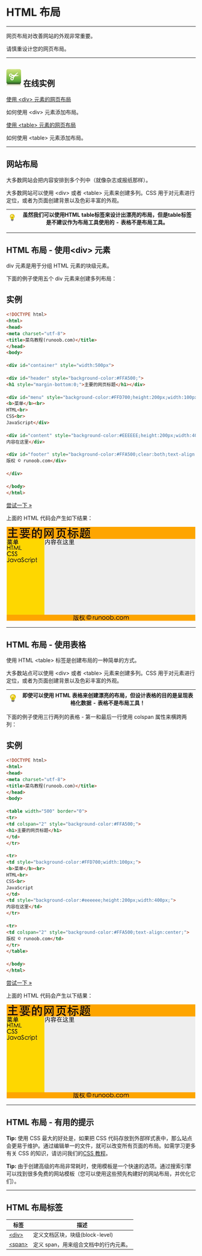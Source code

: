 # HTML 布局

--------

网页布局对改善网站的外观非常重要。

请慎重设计您的网页布局。

--------

## ![Examples](images/tryitimg.gif) 在线实例

[使用 &lt;div&gt; 元素的网页布局](http://www.runoob.com/try/try.php?filename=tryhtml_layout_divs)

 如何使用 &lt;div&gt; 元素添加布局。

[使用 &lt;table&gt; 元素的网页布局](http://www.runoob.com/try/try.php?filename=tryhtml_layout_tables)

 如何使用 &lt;table&gt; 元素添加布局。

--------

## 网站布局

大多数网站会把内容安排到多个列中（就像杂志或报纸那样）。

大多数网站可以使用 &lt;div&gt; 或者 &lt;table&gt; 元素来创建多列。CSS 用于对元素进行定位，或者为页面创建背景以及色彩丰富的外观。

| ![lamp](images/lamp.jpg) | 虽然我们可以使用HTML table标签来设计出漂亮的布局，但是table标签是不建议作为布局工具使用的 - 表格不是布局工具。 |
| ---- | ---- |

--------

## HTML 布局 - 使用&lt;div&gt; 元素

div 元素是用于分组 HTML 元素的块级元素。

下面的例子使用五个 div 元素来创建多列布局：

## 实例

```HTML
<!DOCTYPE html>
<html>
<head> 
<meta charset="utf-8"> 
<title>菜鸟教程(runoob.com)</title> 
</head>
<body>
 
<div id="container" style="width:500px">
 
<div id="header" style="background-color:#FFA500;">
<h1 style="margin-bottom:0;">主要的网页标题</h1></div>
 
<div id="menu" style="background-color:#FFD700;height:200px;width:100px;float:left;">
<b>菜单</b><br>
HTML<br>
CSS<br>
JavaScript</div>
 
<div id="content" style="background-color:#EEEEEE;height:200px;width:400px;float:left;">
内容在这里</div>
 
<div id="footer" style="background-color:#FFA500;clear:both;text-align:center;">
版权 © runoob.com</div>
 
</div>
 
</body>
</html>
```

[尝试一下 »](http://www.runoob.com/try/try.php?filename=tryhtml_layout_divs)

上面的 HTML 代码会产生如下结果：

![](images/26291745-6A59-45C0-847E-322B55AB6339.jpg)

--------

## HTML 布局 - 使用表格

使用 HTML &lt;table&gt; 标签是创建布局的一种简单的方式。

大多数站点可以使用 &lt;div&gt; 或者 &lt;table&gt; 元素来创建多列。CSS 用于对元素进行定位，或者为页面创建背景以及色彩丰富的外观。

| ![lamp](images/lamp.jpg) | 即使可以使用 HTML 表格来创建漂亮的布局，但设计表格的目的是呈现表格化数据 - 表格不是布局工具！ |
| ---- | ---- |

下面的例子使用三行两列的表格 - 第一和最后一行使用 colspan 属性来横跨两列：

## 实例

```HTML
<!DOCTYPE html>
<html>
<head> 
<meta charset="utf-8"> 
<title>菜鸟教程(runoob.com)</title> 
</head>
<body>
 
<table width="500" border="0">
<tr>
<td colspan="2" style="background-color:#FFA500;">
<h1>主要的网页标题</h1>
</td>
</tr>
 
<tr>
<td style="background-color:#FFD700;width:100px;">
<b>菜单</b><br>
HTML<br>
CSS<br>
JavaScript
</td>
<td style="background-color:#eeeeee;height:200px;width:400px;">
内容在这里</td>
</tr>
 
<tr>
<td colspan="2" style="background-color:#FFA500;text-align:center;">
版权 © runoob.com</td>
</tr>
</table>
 
</body>
</html>
```

[尝试一下 »](http://www.runoob.com/try/try.php?filename=tryhtml_layout_tables)

上面的 HTML 代码会产生以下结果：

![](images/26291745-6A59-45C0-847E-322B55AB6339.jpg)

--------

## HTML 布局 - 有用的提示

**Tip:**  使用 CSS 最大的好处是，如果把 CSS 代码存放到外部样式表中，那么站点会更易于维护。通过编辑单一的文件，就可以改变所有页面的布局。如需学习更多有关 CSS 的知识，请访问我们的[CSS 教程](http://www.runoob.com/css/css-tutorial.html)。

**Tip:**  由于创建高级的布局非常耗时，使用模板是一个快速的选项。通过搜索引擎可以找到很多免费的网站模板（您可以使用这些预先构建好的网站布局，并优化它们）。

--------

## HTML 布局标签

| 标签 | 描述 |
| ---- | ---- |
| [&lt;div&gt;](http://www.runoob.com/tags/tag-div.html) | 定义文档区块，块级(block-level) |
| [&lt;span&gt;](http://www.runoob.com/tags/tag-span.html) | 定义 span，用来组合文档中的行内元素。 |
